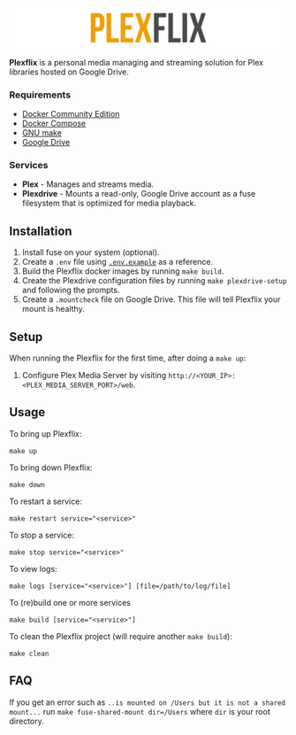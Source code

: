 <img src="logo/logo.png" />

**Plexflix** is a personal media managing and streaming solution for Plex libraries hosted on Google Drive.

### Requirements

- [Docker Community Edition](https://www.docker.com/community-edition)
- [Docker Compose](https://docs.docker.com/compose/)
- [GNU make](https://www.gnu.org/software/make/)
- [Google Drive](https://drive.google.com/)

### Services

- **Plex** - Manages and streams media.
- **Plexdrive** - Mounts a read-only, Google Drive account as a fuse filesystem that is optimized for media playback.

## Installation

1. Install fuse on your system (optional).
2. Create a `.env` file using [`.env.example`](.env.example) as a reference.
3. Build the Plexflix docker images by running `make build`.
4. Create the Plexdrive configuration files by running `make plexdrive-setup` and following the prompts.
5. Create a `.mountcheck` file on Google Drive. This file will tell Plexflix your mount is healthy.

## Setup

When running the Plexflix for the first time, after doing a `make up`:

1. Configure Plex Media Server by visiting `http://<YOUR_IP>:<PLEX_MEDIA_SERVER_PORT>/web`.

## Usage

To bring up Plexflix:

```
make up
```

To bring down Plexflix:

```
make down
```

To restart a service:

```
make restart service="<service>"
```

To stop a service:

```
make stop service="<service>"
```

To view logs:

```
make logs [service="<service>"] [file=/path/to/log/file]
```

To (re)build one or more services

```
make build [service="<service>"]
```

To clean the Plexflix project (will require another `make build`):

```
make clean
```

## FAQ

If you get an error such as `..is mounted on /Users but it is not a shared mount...` run `make fuse-shared-mount dir=/Users` where `dir` is your root directory.
